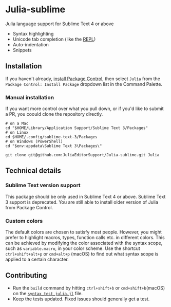 # Julia-sublime

Julia language support for Sublime Text 4 or above

- Syntax highlighting
- Unicode tab completion (like the [REPL](http://docs.julialang.org/en/latest/manual/interacting-with-julia/#tab-completion))
- Auto-indentation
- Snippets


## Installation

If you haven't already, [install Package Control](https://packagecontrol.io/installation), then select `Julia` from the `Package Control: Install Package` dropdown list in the Command Palette.

### Manual installation

If you want more control over what you pull down, or if you'd like to submit a PR, you coould clone the repository directly.

```
# on a Mac
cd "$HOME/Library/Application Support/Sublime Text 3/Packages"
# on Linux
cd $HOME/.config/sublime-text-3/Packages
# on Windows (PowerShell)
cd "$env:appdata\Sublime Text 3\Packages\"

git clone git@github.com:JuliaEditorSupport/Julia-sublime.git Julia
```


## Technical details

### Sublime Text version support

This package should be only used in Sublime Text 4 or above. Sublime Text 3
support is deprecated. You are still able to install older version of Julia
from Package Control.

### Custom colors

The default colors are chosen to satisfy most people. However, you might prefer to highlight macros, types, function calls etc. in different colors. This can be achieved by modifying the color associated with the syntax scope, such as `variable.macro`, in your color scheme. Use the shortcut `ctrl+shift+alt+p` or `cmd+alt+p` (macOS) to find out what syntax scope is applied to a certain character.


## Contributing

- Run the `build` command by hitting `ctrl+shift+b` or `cmd+shift+b`(macOS) on the [`syntax_test_julia.jl`](https://github.com/JuliaEditorSupport/Julia-sublime/blob/master/syntax_test_julia.jl) file.
- Keep the tests updated. Fixed issues should generally get a test.
